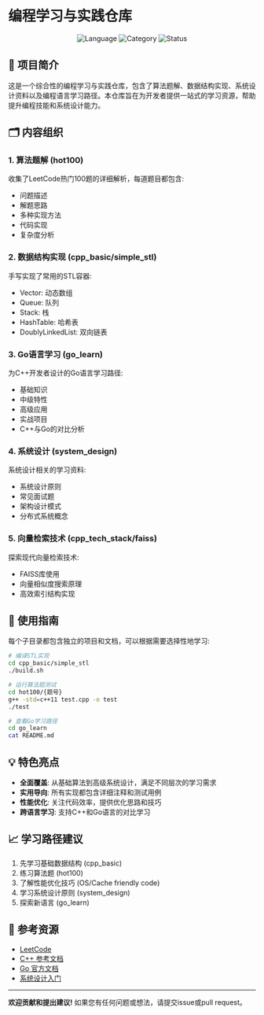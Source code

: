 # 编程学习与实践仓库

<p align="center">
  <img src="https://img.shields.io/badge/language-C%2B%2B%2FGo-blue.svg" alt="Language">
  <img src="https://img.shields.io/badge/category-algorithms%2Fdata%20structures-brightgreen.svg" alt="Category">
  <img src="https://img.shields.io/badge/status-active-success.svg" alt="Status">
</p>

## 📖 项目简介

这是一个综合性的编程学习与实践仓库，包含了算法题解、数据结构实现、系统设计资料以及编程语言学习路径。本仓库旨在为开发者提供一站式的学习资源，帮助提升编程技能和系统设计能力。

## 🗂️ 内容组织

### 1. 算法题解 (hot100)

收集了LeetCode热门100题的详细解析，每道题目都包含:
- 问题描述
- 解题思路
- 多种实现方法
- 代码实现
- 复杂度分析

### 2. 数据结构实现 (cpp_basic/simple_stl)

手写实现了常用的STL容器:
- Vector: 动态数组
- Queue: 队列
- Stack: 栈
- HashTable: 哈希表
- DoublyLinkedList: 双向链表


### 3. Go语言学习 (go_learn)

为C++开发者设计的Go语言学习路径:
- 基础知识
- 中级特性
- 高级应用
- 实战项目
- C++与Go的对比分析

### 4. 系统设计 (system_design)

系统设计相关的学习资料:
- 系统设计原则
- 常见面试题
- 架构设计模式
- 分布式系统概念

### 5. 向量检索技术 (cpp_tech_stack/faiss)

探索现代向量检索技术:
- FAISS库使用
- 向量相似度搜索原理
- 高效索引结构实现

## 🚀 使用指南

每个子目录都包含独立的项目和文档，可以根据需要选择性地学习:

```bash
# 编译STL实现
cd cpp_basic/simple_stl
./build.sh

# 运行算法题测试
cd hot100/{题号}
g++ -std=c++11 test.cpp -o test
./test

# 查看Go学习路径
cd go_learn
cat README.md
```

## 💡 特色亮点

- **全面覆盖**: 从基础算法到高级系统设计，满足不同层次的学习需求
- **实用导向**: 所有实现都包含详细注释和测试用例
- **性能优化**: 关注代码效率，提供优化思路和技巧
- **跨语言学习**: 支持C++和Go语言的对比学习

## 📈 学习路径建议

1. 先学习基础数据结构 (cpp_basic)
2. 练习算法题 (hot100)
3. 了解性能优化技巧 (OS/Cache friendly code)
4. 学习系统设计原则 (system_design)
5. 探索新语言 (go_learn)

## 🔗 参考资源

- [LeetCode](https://leetcode.com/)
- [C++ 参考文档](https://en.cppreference.com/)
- [Go 官方文档](https://golang.org/doc/)
- [系统设计入门](https://github.com/donnemartin/system-design-primer)

---

**欢迎贡献和提出建议!** 如果您有任何问题或想法，请提交issue或pull request。
